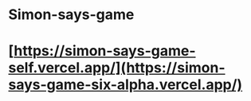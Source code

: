 # Simon-says-game
# [https://simon-says-game-self.vercel.app/](https://simon-says-game-six-alpha.vercel.app/)
